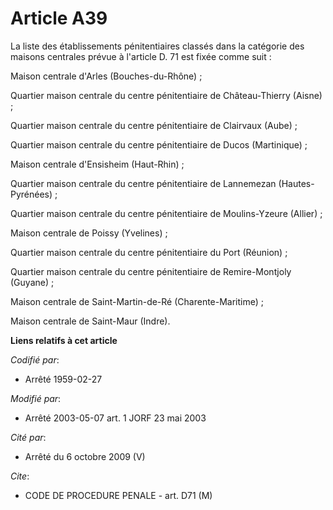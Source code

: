# Article A39

La liste des établissements pénitentiaires classés dans la catégorie des maisons centrales prévue à l'article D. 71 est fixée
comme suit :

Maison centrale d'Arles (Bouches-du-Rhône) ;

Quartier maison centrale du centre pénitentiaire de Château-Thierry (Aisne) ;

Quartier maison centrale du centre pénitentiaire de Clairvaux (Aube) ;

Quartier maison centrale du centre pénitentiaire de Ducos (Martinique) ;

Maison centrale d'Ensisheim (Haut-Rhin) ;

Quartier maison centrale du centre pénitentiaire de Lannemezan (Hautes-Pyrénées) ;

Quartier maison centrale du centre pénitentiaire de Moulins-Yzeure (Allier) ;

Maison centrale de Poissy (Yvelines) ;

Quartier maison centrale du centre pénitentiaire du Port (Réunion) ;

Quartier maison centrale du centre pénitentiaire de Remire-Montjoly (Guyane) ;

Maison centrale de Saint-Martin-de-Ré (Charente-Maritime) ;

Maison centrale de Saint-Maur (Indre).

**Liens relatifs à cet article**

_Codifié par_:

  - Arrêté 1959-02-27

_Modifié par_:

  - Arrêté 2003-05-07 art. 1 JORF 23 mai 2003

_Cité par_:

  - Arrêté du 6 octobre 2009 (V)

_Cite_:

  - CODE DE PROCEDURE PENALE - art. D71 (M)

